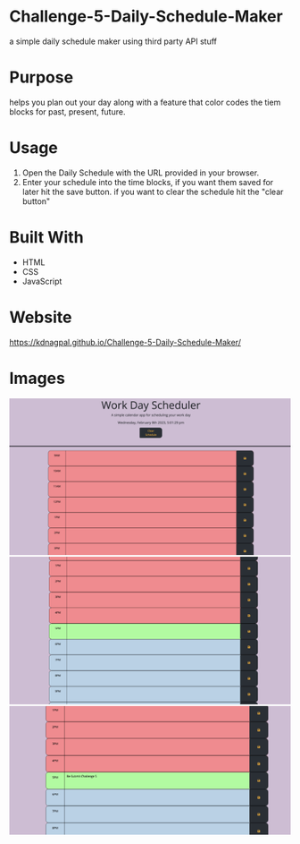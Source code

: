 # Challenge-5-Daily-Schedule-Maker
a simple daily schedule maker using third party API stuff

# Purpose
helps you plan out your day along with a feature that color codes the tiem blocks for past, present, future.

# Usage
1. Open the Daily Schedule with the URL provided in your browser.
2. Enter your schedule into the time blocks, if you want them saved for later hit the save button. if you want to clear the schedule hit the "clear button"


# Built With
* HTML
* CSS
* JavaScript

# Website
https://kdnagpal.github.io/Challenge-5-Daily-Schedule-Maker/

# Images
<img src="./Images/Screen Shot 2023-02-08 at 5.01.30 PM.png">
<img src="./Images/Screen Shot 2023-02-08 at 5.01.41 PM.png">
<img src="./Images/Screen Shot 2023-02-08 at 5.02.07 PM.png">